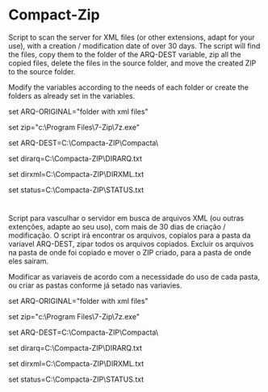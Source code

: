 # Compact-Zip

Script to scan the server for XML files (or other extensions, adapt for your use), with a creation / modification date of over 30 days. The script will find the files, copy them to the folder of the ARQ-DEST variable, zip all the copied files, delete the files in the source folder, and move the created ZIP to the source folder.

Modify the variables according to the needs of each folder or create the folders as already set in the variables.

set ARQ-ORIGINAL="folder with xml files"

set zip="c:\Program Files\7-Zip\7z.exe"

set ARQ-DEST=C:\Compacta-ZIP\Compacta\

set dirarq=C:\Compacta-ZIP\DIRARQ.txt

set dirxml=C:\Compacta-ZIP\DIRXML.txt

set status=C:\Compacta-ZIP\STATUS.txt


#

Script para vasculhar o servidor em busca de arquivos XML (ou outras extenções, adapte ao seu uso), com mais de 30 dias de criação / modificação. 
O script irá encontrar os arquivos, copialos para a pasta da variavel ARQ-DEST, zipar todos os arquivos copiados. Excluir os arquivos na pasta de onde foi copiado e mover o ZIP criado, para a pasta de onde eles saíram. 

Modificar as variaveis de acordo com a necessidade do uso de cada pasta, ou criar as pastas conforme já setado nas variavies.

set ARQ-ORIGINAL="folder with xml files"

set zip="c:\Program Files\7-Zip\7z.exe"

set ARQ-DEST=C:\Compacta-ZIP\Compacta\

set dirarq=C:\Compacta-ZIP\DIRARQ.txt

set dirxml=C:\Compacta-ZIP\DIRXML.txt

set status=C:\Compacta-ZIP\STATUS.txt
